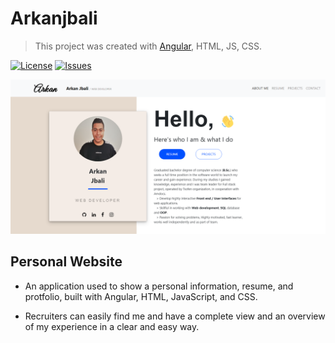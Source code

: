 # Arkanjbali

> This project was created with [Angular](https://angular.io), HTML, JS, CSS.

[![License](https://img.shields.io/github/license/ArkanJbali/arkanjbali)](LICENSE) [![Issues](https://img.shields.io/github/issues/ArkanJbali/arkanjbali)](https://github.com/ArkanJbali/arkanjbali/issues)

![ArkanJbali](src\assets\ArkanJbaliWebsite.png)

## Personal Website
- An application used to show a personal information, resume, and protfolio, built with Angular, HTML, JavaScript, and CSS.

- Recruiters can easily find me and have a complete view and an overview of my experience in a clear and easy way.
